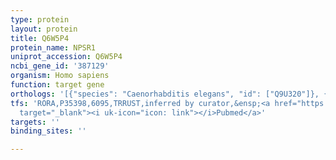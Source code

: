 ```yaml
---
type: protein
layout: protein
title: Q6W5P4
protein_name: NPSR1
uniprot_accession: Q6W5P4
ncbi_gene_id: '387129'
organism: Homo sapiens
function: target gene
orthologs: '[{"species": "Caenorhabditis elegans", "id": ["Q9U320"]}, {"species": "Mus musculus", "id": ["<a href=\"/protein/q8bzp8\">Q8BZP8</a>"]}, {"species": "Rattus norvegicus", "id": ["A0A0H2UHN0"]}]'
tfs: 'RORA,P35398,6095,TRRUST,inferred by curator,&ensp;<a href="https://www.ncbi.nlm.nih.gov/pubmed/?term=23565190%5Buid%5D+OR+29087512%5Buid%5D"
  target="_blank"><i uk-icon="icon: link"></i>Pubmed</a>'
targets: ''
binding_sites: ''

---
```

